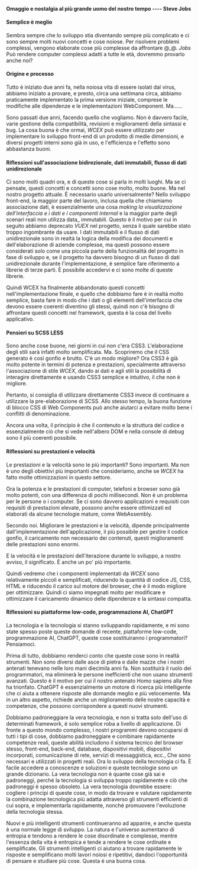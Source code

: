 <!--DESC: {icon:{name:"lightbulb_circle",pkg:"mdi",type:"filled"},id:4} -->
<p align=center><svg width=8em src="@/@wcex/doc/assets/jobs.svg" ></svg></p>

#### Omaggio e nostalgia al più grande uomo del nostro tempo ---- **Steve Jobs**

#### Semplice è meglio

Sembra sempre che lo sviluppo stia diventando sempre più complicato e ci sono sempre molti nuovi concetti e cose noiose. Per risolvere problemi complessi, vengono elaborate cose più complesse da affrontare @\_@.
_Jobs_ Può rendere computer complessi adatti a tutte le età, dovremmo provarlo anche noi?

#### Origine e processo

Tutto è iniziato due anni fa, nella noiosa vita di essere isolati dal virus, abbiamo iniziato a provare, e presto, circa una settimana circa, abbiamo praticamente implementato la prima versione iniziale, comprese le modifiche alle dipendenze e le implementazioni WebComponent. Ma......

Sono passati due anni, facendo quello che vogliamo. Non è davvero facile, varie gestione della compatibilità, revisioni e miglioramenti della sintassi e bug. La cosa buona è che ormai, _WCEX_ può essere utilizzato per implementare lo sviluppo front-end di un prodotto di medie dimensioni, e diversi progetti interni sono già in uso, e l'efficienza e l'effetto sono abbastanza buoni.

#### Riflessioni sull'associazione bidirezionale, dati immutabili, flusso di dati unidirezionale

Ci sono molti quadri ora, e di queste cose si parla in molti luoghi. Ma se ci pensate, questi concetti e concetti sono cose molto, molto buone. Ma nel nostro progetto attuale. È necessario usarlo universalmente?
Nello sviluppo front-end, la maggior parte del lavoro, inclusa quella che chiamiamo associazione dati, è essenzialmente una cosa _making la visualizzazione dell'interfaccia e i dati e i componenti internal_ e la maggior parte degli scenari reali non utilizza data_ immutabili.
Questo è il motivo per cui in seguito abbiamo deprecato _VUEX_ nel progetto, senza il quale sarebbe stato troppo ingombrante da usare. I dati immutabili e il flusso di dati unidirezionale sono in realtà la logica della modifica dei documenti e dell'elaborazione di aziende complesse, ma questi possono essere considerati solo come una piccola parte della funzionalità del progetto in fase di sviluppo e, se il progetto ha davvero bisogno di un flusso di dati unidirezionale durante l'implementazione, è semplice fare riferimento a librerie di terze parti. È possibile accedervi e ci sono molte di queste librerie.

Quindi WCEX ha finalmente abbandonato questi concetti nell'implementazione finale, e quello che dobbiamo fare è in realtà molto semplice, basta fare in modo che i dati o gli elementi dell'interfaccia che devono essere coerenti diventino gli stessi, quindi non c'è bisogno di affrontare questi concetti nel framework, questa è la cosa del livello applicativo.

#### Pensieri su SCSS LESS

Sono anche cose buone, nei giorni in cui non c'era CSS3. L'elaborazione degli stili sarà infatti molto semplificata.
Ma. Scopriremo che il CSS generato è così gonfio e brutto. C'è un modo migliore?
Ora CSS3 è già molto potente in termini di potenza e prestazioni, specialmente attraverso l'associazione di stile _WCEX_, dando ai dati e agli stili la possibilità di interagire direttamente e usando CSS3 semplice e intuitivo, il che non è migliore.

Pertanto, si consiglia di utilizzare direttamente CSS3 invece di continuare a utilizzare la pre-elaborazione di SCSS. Allo stesso tempo, la buona funzione di blocco CSS di Web Components può anche aiutarci a evitare molto bene i conflitti di denominazione.

Ancora una volta, il principio è che il contenuto e la struttura del codice e essenzialmente ciò che si vede nell'albero DOM e nella console di debug sono il più coerenti possibile.

#### Riflessioni su prestazioni e velocità

Le prestazioni e la velocità sono le più importanti? Sono importanti. Ma non è uno degli obiettivi più importanti che consideriamo, anche se _WCEX_ ha fatto molte ottimizzazioni in questo settore.

Ora la potenza e le prestazioni di computer, telefoni e browser sono già molto potenti, con una differenza di pochi millisecondi. Non è un problema per le persone o i computer. Se ci sono davvero applicazioni e requisiti con requisiti di prestazioni elevate, possono anche essere ottimizzati ed elaborati da alcune tecnologie mature, come WebAssembly.

Secondo noi. Migliorare le prestazioni e la velocità, dipende principalmente dall'implementazione dell'applicazione, il più possibile per gestire il codice gonfio, il caricamento non necessario dei contenuti, questi miglioramenti delle prestazioni sono enormi.

E la velocità e le prestazioni dell'iterazione durante lo sviluppo, a nostro avviso, il significato. È anche un po' più importante.

Quindi vedremo che i componenti implementati da _WCEX_ sono relativamente piccoli e semplificati, riducendo la quantità di codice JS, CSS, HTML e riducendo il carico sul motore del browser, che è il modo migliore per ottimizzare. Quindi ci siamo impegnati molto per modificare e ottimizzare il caricamento dinamico delle dipendenze e la sintassi compatta.

#### Riflessioni su piattaforme low-code, programmazione AI, ChatGPT

La tecnologia e la tecnologia si stanno sviluppando rapidamente, e mi sono state spesso poste queste domande di recente, piattaforme low-code, programmazione AI, ChatGPT, queste cose sostituiranno i programmatori? Pensiamoci.

Prima di tutto, dobbiamo renderci conto che queste cose sono in realtà strumenti. Non sono diversi dalle asce di pietra e dalle mazze che i nostri antenati tenevano nelle loro mani diecimila anni fa. Non sostituirà il ruolo dei programmatori, ma eliminerà le persone inefficienti che non usano strumenti avanzati. Questo è il motivo per cui il nostro antenato Homo sapiens alla fine ha trionfato. ChatGPT è essenzialmente un motore di ricerca più intelligente che ci aiuta a ottenere risposte alle domande meglio e più velocemente. Ma in un altro aspetto, richiede anche un miglioramento delle nostre capacità e competenze, che possono corrispondere a questi nuovi strumenti.

Dobbiamo padroneggiare la vera tecnologia, e non si tratta solo dell'uso di determinati framework, è solo semplice roba a livello di applicazione. Di fronte a questo mondo complesso, i nostri programmi devono occuparsi di tutti i tipi di cose, dobbiamo padroneggiare e combinare rapidamente competenze reali, queste abilità includono il sistema tecnico del browser stesso, front-end, back-end, database, dispositivi mobili, dispositivi incorporati, comunicazione di rete, servizi di messaggistica, ecc., Che sono necessari e utilizzati in progetti reali. Ora lo sviluppo della tecnologia ci fa. È facile accedere a conoscenze e soluzioni e queste tecnologie sono un grande dizionario. La vera tecnologia non è quante cose già sai e padroneggi, perché la tecnologia si sviluppa troppo rapidamente e ciò che padroneggi è spesso obsoleto. La vera tecnologia dovrebbe essere: cogliere i principi di queste cose, in modo da trovare e valutare rapidamente la combinazione tecnologica più adatta attraverso gli strumenti efficienti di cui sopra, e implementarla rapidamente, nonché promuovere l'evoluzione della tecnologia stessa.

Nuovi e più intelligenti strumenti continueranno ad apparire, e anche questa è una normale legge di sviluppo. La natura e l'universo aumentano di entropia e tendono a rendere le cose disordinate e complesse, mentre l'essenza della vita è entropica e tende a rendere le cose ordinate e semplificate. Gli strumenti intelligenti ci aiutano a trovare rapidamente le risposte e semplificano molti lavori noiosi e ripetitivi, dandoci l'opportunità di pensare e studiare più cose. Questa è una buona cosa.

